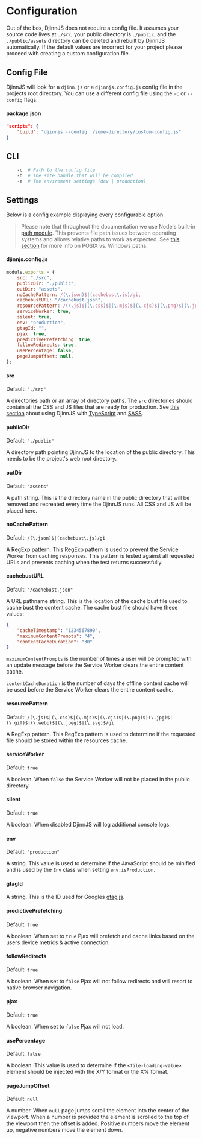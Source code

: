 # Configuration

Out of the box, DjinnJS does not require a config file. It assumes your source code lives at `./src`, your public directory is `./public`, and the `./public/assets` directory can be deleted and rebuilt by DjinnJS automatically. If the default values are incorrect for your project please proceed with creating a custom configuration file.

## Config File

DjinnJS will look for a `djinn.js` or a `djinnjs.config.js` config file in the projects root directory. You can use a different config file using the `-c` or `--config` flags.

#### package.json

```json
"scripts": {
    "build": "djinnjs --config ./some-directory/custom-config.js"
}
```

## CLI

```bash
    -c  # Path to the config file
    -h  # The site handle that will be compiled
    -e  # The enviroment settings (dev | production)
```

## Settings

Below is a config example displaying every configurable option.

> Please note that throughout the documentation we use Node's built-in [path module](https://nodejs.org/api/path.html). This prevents file path issues between operating systems and allows relative paths to work as expected. See [this section](https://nodejs.org/api/path.html#path_windows_vs_posix) for more info on POSIX vs. Windows paths.

#### djinnjs.config.js

```javascript
module.exports = {
    src: "./src",
    publicDir: "./public",
    outDir: "assets",
    noCachePattern: /(\.json)$|(cachebust\.js)/gi,
    cachebustURL: "/cachebust.json",
    resourcePattern: /(\.js)$|(\.css)$|(\.mjs)$|(\.cjs)$|(\.png)$|(\.jpg)$|(\.gif)$|(\.webp)$|(\.jpeg)$|(\.svg)$/gi,
    serviceWorker: true,
    silent: true,
    env: "production",
    gtagId: "",
    pjax: true,
    predictivePrefetching: true,
    followRedirects: true,
    usePercentage: false,
    pageJumpOffset: null,
};
```

#### src

Default: `"./src"`

A directories path or an array of directory paths. The `src` directories should contain all the CSS and JS files that are ready for production. See [this section](/getting-started/demo-project) about using DjinnJS with [TypeScript](https://www.typescriptlang.org/) and [SASS](https://sass-lang.com/).

#### publicDir

Default: `"./public"`

A directory path pointing DjinnJS to the location of the public directory. This needs to be the project's web root directory.

#### outDir

Default: `"assets"`

A path string. This is the directory name in the public directory that will be removed and recreated every time the DjinnJS runs. All CSS and JS will be placed here.

#### noCachePattern

Default: `/(\.json)$|(cachebust\.js)/gi`

A RegExp pattern. This RegExp pattern is used to prevent the Service Worker from caching responses. This pattern is tested against all requested URLs and prevents caching when the test returns successfully.

#### cachebustURL

Default: `"/cachebust.json"`

A URL pathname string. This is the location of the cache bust file used to cache bust the content cache. The cache bust file should have these values:

```json
{
    "cacheTimestamp": "1234567890",
    "maximumContentPrompts": "4",
    "contentCacheDuration": "30"
}
```

`maximumContentPrompts` is the number of times a user will be prompted with an update message before the Service Worker clears the entire content cache.

`contentCacheDuration` is the number of days the offline content cache will be used before the Service Worker clears the entire content cache.

#### resourcePattern

Default: `/(\.js)$|(\.css)$|(\.mjs)$|(\.cjs)$|(\.png)$|(\.jpg)$|(\.gif)$|(\.webp)$|(\.jpeg)$|(\.svg)$/gi`

A RegExp pattern. This RegExp pattern is used to determine if the requested file should be stored within the resources cache.

#### serviceWorker

Default: `true`

A boolean. When `false` the Service Worker will not be placed in the public directory.

#### silent

Default: `true`

A boolean. When disabled DjinnJS will log additional console logs.

#### env

Default: `"production"`

A string. This value is used to determine if the JavaScript should be minified and is used by the `Env` class when setting `env.isProduction`.

#### gtagId

A string. This is the ID used for Googles [gtag.js](https://developers.google.com/analytics/devguides/collection/gtagjs).

#### predictivePrefetching

Default: `true`

A boolean. When set to `true` Pjax will prefetch and cache links based on the users device metrics & active connection.

#### followRedirects

Default: `true`

A boolean. When set to `false` Pjax will not follow redirects and will resort to native browser navigation.

#### pjax

Default: `true`

A boolean. When set to `false` Pjax will not load.

#### usePercentage

Default: `false`

A boolean. This value is used to determine if the `<file-loading-value>` element should be injected with the X/Y format or the X% format.

#### pageJumpOffset

Default: `null`

A number. When `null` page jumps scroll the element into the center of the viewport. When a number is provided the element is scrolled to the top of the viewport then the offset is added. Positive numbers move the element up, negative numbers move the element down.
